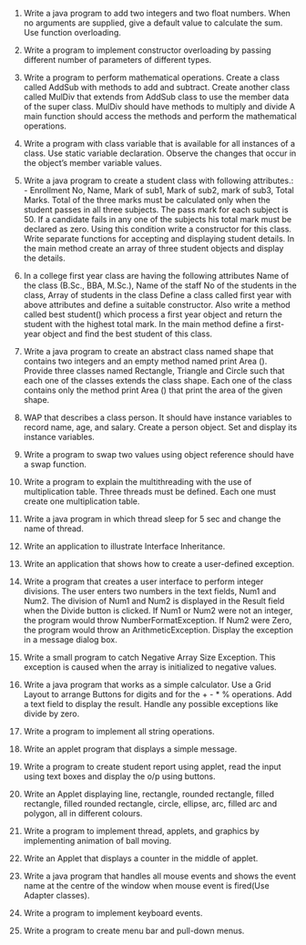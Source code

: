1. Write a java program to add two integers and two float numbers. When no arguments are supplied, give a default value to calculate the sum. Use function overloading.

2. Write a program to implement constructor overloading by passing different number of parameters of different types.

3. Write a program to perform mathematical operations. Create a class called AddSub with methods to add and subtract. Create another class called MulDiv that extends from AddSub class to use the member data of the super class. MulDiv should have methods to multiply and divide A main function should access the methods and perform the mathematical operations.

4. Write a program with class variable that is available for all instances of a class. Use static variable declaration. Observe the changes that occur in the object’s member variable values.

5. Write a java program to create a student class with following attributes.: - Enrollment No, Name, Mark of sub1, Mark of sub2, mark of sub3, Total Marks. Total of the three marks must be calculated only when the student passes in all three subjects. The pass mark for each subject is 50. If a candidate fails in any one of the subjects his total mark must be declared as zero. Using this condition write a constructor for this class. Write separate functions for accepting and displaying student details. In the main method create an array of three student objects and display the details.

6. In a college first year class are having the following attributes Name of the class (B.Sc., BBA, M.Sc.), Name of the staff No of the students in the class, Array of students in the class Define a class called first year with above attributes and define a suitable constructor. Also write a method called best student() which process a first year object and return the student with the highest total mark. In the main method define a first-year object and find the best student of this class.

7. Write a java program to create an abstract class named shape that contains two integers and an empty method named print Area (). Provide three classes named Rectangle, Triangle and Circle such that each one of the classes extends the class shape. Each one of the class contains only the method print Area () that print the area of the given shape.

8. WAP that describes a class person. It should have instance variables to record name, age, and salary. Create a person object. Set and display its instance variables.

9. Write a program to swap two values using object reference should have a swap function.

10. Write a program to explain the multithreading with the use of multiplication table. Three threads must be defined. Each one must create one multiplication table.

11. Write a java program in which thread sleep for 5 sec and change the name of thread.

12. Write an application to illustrate Interface Inheritance.

13. Write an application that shows how to create a user-defined exception.

14. Write a program that creates a user interface to perform integer divisions. The user enters two numbers in the text fields, Num1 and Num2. The division of Num1 and Num2 is displayed in the Result field when the Divide button is clicked. If Num1 or Num2 were not an integer, the program would throw NumberFormatException. If Num2 were Zero, the program would throw an ArithmeticException. Display the exception in a message dialog box.

15. Write a small program to catch Negative Array Size Exception. This exception is caused when the array is initialized to negative values.

16. Write a java program that works as a simple calculator. Use a Grid Layout to arrange Buttons for digits and for the + - * % operations. Add a text field to display the result. Handle any possible exceptions like divide by zero.

17. Write a program to implement all string operations.

18. Write an applet program that displays a simple message.

19. Write a program to create student report using applet, read the input using text boxes and display the o/p using buttons.

20. Write an Applet displaying line, rectangle, rounded rectangle, filled rectangle, filled rounded rectangle, circle, ellipse, arc, filled arc and polygon, all in different colours.

21. Write a program to implement thread, applets, and graphics by implementing animation of ball moving.

22. Write an Applet that displays a counter in the middle of applet.

23. Write a java program that handles all mouse events and shows the event name at the centre of the window when mouse event is fired(Use Adapter classes).

24. Write a program to implement keyboard events.

25. Write a program to create menu bar and pull-down menus.
